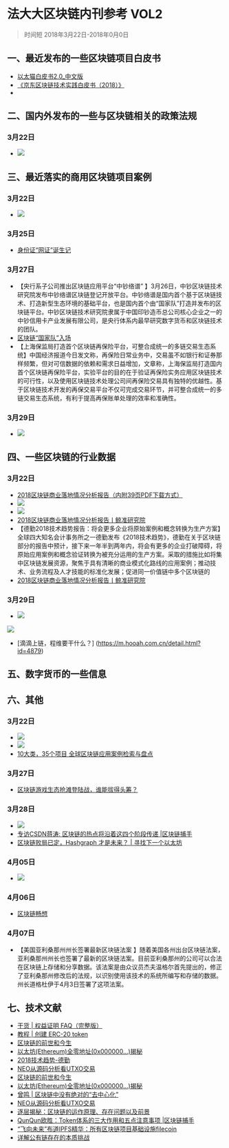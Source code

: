 # 法大大区块链内刊参考 VOL2
> 时间短 2018年3月22日-2018年0月0日

## 一、最近发布的一些区块链项目白皮书
- [以太猫白皮书2.0_中文版](../file/以太猫白皮书2.0_中文版_.pdf)
- [《京东区块链技术实践白皮书（2018）》](../file/《京东区块链技术实践白皮书（2018）》.pdf)
- 

## 二、国内外发布的一些与区块链相关的政策法规
### 3月22日
- ![](./_image/2018-03-23-13-39-06.jpg)


## 三、最近落实的商用区块链项目案例
### 3月22日
- ![](./_image/2018-03-23-13-34-06.jpg)
### 3月25日
- [身份证“网证”诞生记](https://mp.weixin.qq.com/s/XOM-5SjFvx_Mrg2mDhPSWg)

### 3月27日
- 【央行系子公司推出区块链应用平台“中钞络谱” 】3月26日，中钞区块链技术研究院发布中钞络谱区块链登记开放平台。中钞络谱是国内首个基于区块链技术、打造新型生态环境的基础平台，也是国内首个由“国家队”打造并发布的区块链平台。中钞区块链技术研究院隶属于中国印钞造币总公司核心企业之一的中钞信用卡产业发展有限公司，是央行体系内最早研究数字货币和区块链技术的团队。
- [区块链“国家队”入场](https://mp.weixin.qq.com/s/H9Mb79rrpT61MAQqQ-NGQw)
- 【上海保监局打造首个区块链再保险平台，可整合成统一的多链交易生态系统】中国经济报道今日发文称，再保险日常业务中，交易虽不如银行和证券那样频繁，但对可信数据的依赖和需求日益增加，文章称，上海保监局打造国内首个区块链再保险平台，实验平台的目的在于验证再保险实务应用区块链技术的可行性，以及使用区块链技术处理公司间再保险交易具有独特的优越性。基于区块链技术开发的再保交易平台不仅可完成交易环节，并可整合成统一的多链交易生态系统，有利于提高再保账单处理的效率和准确性。

### 3月29日
- ![](./_image/2018-04-12-11-33-16.jpg)


## 四、一些区块链的行业数据
### 3月22日
- [2018区块链商业落地情况分析报告（内附39页PDF下载方式）](https://www.toutiao.com/a6535615114266018307)
- ![](./_image/2018-03-23-13-37-11.jpg)
- ![](./_image/2018-03-23-13-40-20.jpg)
- [2018区块链商业落地情况分析报告丨鲸准研究院](https://www.toutiao.com/a6535644868767646215)
- 【德勤2018技术趋势报告：将会更多企业将原始案例和概念转换为生产方案】全球四大知名会计事务所之一德勤发布《2018技术趋势》，德勤在关于区块链部分的报告中预计，接下来一年半到两年内，将会有更多的企业打破障碍，将原始应用案例和概念验证转换为被充分运用的生产方案。采取的措施比如将集中区块链发展资源，聚焦于具有清晰的商业模式化路线的应用案例；推动技术、业务流程及人才技能的标准化发展；促进同一价值链中多个区块链的
- [2018区块链商业落地情况分析报告丨鲸准研究院](https://www.toutiao.com/a6535644868767646215)

### 3月29日

- ![](./_image/2018-04-12-11-31-46.jpg)


![](./_image/2018-03-23-13-40-53.jpg)
- [滴滴上链，程维要干什么？] (https://m.hooah.com.cn/detail.html?id=4879)


## 五、数字货币的一些信息

## 六、其他
### 3月22日
- ![](./_image/2018-03-23-13-31-38.jpg)
- ![](./_image/2018-03-23-13-38-36.jpg)
- [10大类，35个项目 全球区块链应用案例检索与盘点](https://www.toutiao.com/a6514419617920713230)

### 3月27日
- [区块链游戏生态抢滩登陆战，谁能拔得头筹？](https://mp.weixin.qq.com/s/sazA-4rgxVFoHfUpMGUAhg)

### 3月28日

- ![](./_image/2018-04-12-11-24-18.jpg)
- [专访CSDN蒋涛: 区块链的热点将沿着这四个阶段传递 |区块链捕手](https://www.toutiao.com/a6537680172546523656)
- [区块链败局已定，Hashgraph 才是未来？ | 寻找下一个以太坊](https://mp.weixin.qq.com/s/9KlHqfGHLf9cELL4x98UCw)

### 4月05日
- ![](./_image/2018-04-12-11-34-33.jpg)

### 4月06日
- [区块链畅想]()

### 4月07日
- 【美国亚利桑那州州长签署最新区块链法案 】随着美国各州出台区块链法案，亚利桑那州州长也签署了最新的区块链法案。目前亚利桑那州的公司可以合法在区块链上存储和分享数据。该法案是由众议员杰夫温格尔首先提出的，修正了亚利桑那州修改后的法规，以识别使用该技术的系统所编写和存储的数据。州长道格杜伊于4月3日签署了这项法案。


## 七、技术文献

- [干货 | 权益证明 FAQ（完整版）](https://ethfans.org/posts/Proof-of-Stake-FAQ-new-2018-3-15)
- [教程 | 创建 ERC-20 token](https://mp.weixin.qq.com/s/Em7xyQmM2VvZt3U7dE0bXQ)
- [区块链的前世和今生](https://www.toutiao.com/a6535586216094466573/)
- [以太坊(Ethereum)全零地址(0x000000...)揭秘](https://mp.weixin.qq.com/s/LXvfeYmDIHstXjr9VdkGlw)
- [2018技术趋势-德勤](../file/2018技术趋势-德勤.pdf)
- [NEO从源码分析看UTXO交易](https://mp.weixin.qq.com/s/8iix_8K4t3y-RNmeGHtjtw)
- [区块链的前世和今生](https://www.toutiao.com/a6535586216094466573)
- [以太坊(Ethereum)全零地址(0x000000...)揭秘](https://mp.weixin.qq.com/s/LXvfeYmDIHstXjr9VdkGlw)
- [曾鸣 | 区块链中没有绝对的“去中心化”](https://mp.weixin.qq.com/s/Z5123TIKAS6X7MZ6jzvRZQ)
- [NEO从源码分析看UTXO交易](https://mp.weixin.qq.com/s/8iix_8K4t3y-RNmeGHtjtw)
- [逐层揭秘：区块链的运作原理、存在问题以及前景](https://www.toutiao.com/a6535736571839119876)
- [QunQun欧胜：Token体系的三大作用和五点注意事项 |区块链捕手](https://www.toutiao.com/a6536178311641432584)
- [“飞向未来”布道IPFS精华：所有区块链项目基础设施filecoin](https://mp.weixin.qq.com/s/QEhH9FfszZJqeocD6ljWTA)
- [详解公有链存在的本质挑战](https://mp.weixin.qq.com/s/AzNmtfaLXt4r7byUCrzpXA)